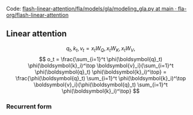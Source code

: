 Code: [flash-linear-attention/fla/models/gla/modeling_gla.py at main · fla-org/flash-linear-attention](https://github.com/fla-org/flash-linear-attention/blob/main/fla/models/gla/modeling_gla.py)
## Linear attention
$$
q_t, k_t, v_t = x_t W_Q, x_t W_K, x_t W_V,
$$
$$
o_t = \frac{\sum_{i=1}^t \phi(\boldsymbol{q}_t) \phi(\boldsymbol{k}_i)^\top \boldsymbol{v}_i}{\sum_{i=1}^t \phi(\boldsymbol{q}_t) \phi(\boldsymbol{k}_i)^\top} = \frac{\phi(\boldsymbol{q}_t) \sum_{i=1}^t \phi(\boldsymbol{k}_i)^\top \boldsymbol{v}_i}{\phi(\boldsymbol{q}_t) \sum_{i=1}^t \phi(\boldsymbol{k}_i)^\top}
$$
### Recurrent form
